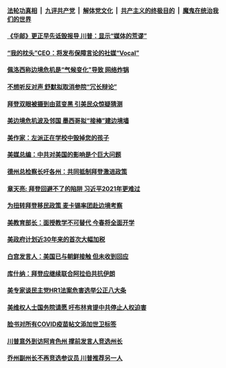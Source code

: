 

####  [法轮功真相](../../../../basic/blob/master/README.md?t=03161031) &nbsp;|&nbsp; [九评共产党](../../../../9ping.md/blob/master/README.md?t=03161031) &nbsp;|&nbsp; [解体党文化](../../../../jtdwh.md/blob/master/README.md?t=03161031)  &nbsp;|&nbsp; [共产主义的终极目的](../../../../gczydzjmd.md/blob/master/README.md?t=03161031) &nbsp;|&nbsp; [魔鬼在统治我们的世界](../../../../mgztzwmdsj.md/blob/master/README.md?t=03161031) 

#### [《华邮》更正早先诋毁报导 川普：显示“媒体的荒谬”](../pages/soh6/484616.md?t=03161031) 
#### [“我的枕头”CEO：将发布保障言论的社媒“Vocal”](../pages/soh6/484595.md?t=03161031) 
#### [佩洛西称边境危机是“气候变化”导致 网络炸锅](../pages/soh6/484589.md?t=03161031) 
#### [不想听反对声 舒默拟取消参院“冗长辩论”](../pages/soh6/484559.md?t=03161031) 
#### [拜登双眼被摄到由蓝变黑 引美民众惊疑猜测](../pages/soh6/484580.md?t=03161031) 
#### [美边境危机波及邻国  墨西哥拟“接棒”建边境墙](../pages/soh6/484499.md?t=03161031) 
#### [美作家：左派正在学校中毁掉您的孩子](../pages/soh6/484541.md?t=03161031) 
#### [美媒总编：中共对美国的影响是个巨大问题](../pages/soh6/484520.md?t=03161031) 
#### [德州总检察长吁各州：共同抵制拜登激进政策](../pages/soh6/484508.md?t=03161031) 
#### [章天亮: 拜登回避不了的陷阱 习近平2021年更难过](../pages/soh6/484529.md?t=03161031) 
#### [为扭转拜登移民政策 麦卡锡率团赴边境考察](../pages/soh6/484469.md?t=03161031) 
#### [美教育部长：面授教学不可替代 今春将全面开学](../pages/soh6/484487.md?t=03161031) 
#### [美政府计划近30年来的首次大幅加税](../pages/soh6/484478.md?t=03161031) 
#### [白宫发言人：美国已与朝鲜接触 但未收到回应](../pages/soh6/484466.md?t=03161031) 
#### [库什纳：拜登应继续联合阿拉伯共抗伊朗](../pages/soh6/484436.md?t=03161031) 
#### [美专家谈民主党HR1法案危害选举公正八大条](../pages/soh6/484439.md?t=03161031) 
#### [美维权人士国务院请愿 吁布林肯提中共停止人权迫害](../pages/soh6/484430.md?t=03161031) 
#### [脸书对所有COVID疫苗帖文添加世卫标签](../pages/soh6/484448.md?t=03161031) 
#### [川普意外到访阿肯色州 撑前发言人竞选州长](../pages/soh6/484355.md?t=03161031) 
#### [乔州副州长不再竞选参议员 川普推荐另一人](../pages/soh6/484280.md?t=03161031) 
